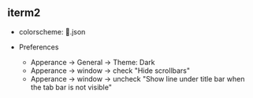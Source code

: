 ## iterm2

* colorscheme: 🌳.json

* Preferences
  * Apperance -> General -> Theme: Dark
  * Apperance -> window -> check "Hide scrollbars"
  * Apperance -> window -> uncheck "Show line under title bar when the tab bar is not visible"

